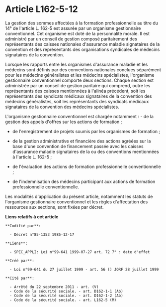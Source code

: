 # Article L162-5-12

La gestion des sommes affectées à la formation professionnelle au titre du 14° de l'article L. 162-5 est assurée par un
organisme gestionnaire conventionnel. Cet organisme est doté de la personnalité morale. Il est administré par un conseil de
gestion composé paritairement des représentants des caisses nationales d'assurance maladie signataires de la convention et
des représentants des organisations syndicales de médecins signataires de la convention.

Lorsque les rapports entre les organismes d'assurance maladie et les médecins sont définis par des conventions nationales
conclues séparément pour les médecins généralistes et les médecins spécialistes, l'organisme gestionnaire conventionnel
comporte deux sections. Chaque section est administrée par un conseil de gestion paritaire qui comprend, outre les
représentants des caisses mentionnées à l'alinéa précédent, soit les représentants des syndicats médicaux signataires de la
convention des médecins généralistes, soit les représentants des syndicats médicaux signataires de la convention des médecins
spécialistes.

L'organisme gestionnaire conventionnel est chargée notamment :<rl>    - de la gestion des appels d'offres sur les actions de
formation ;

- de l'enregistrement de projets soumis par les organismes de formation ;

- de la gestion administrative et financière des actions agréées sur la base d'une convention de financement passée avec les
caisses d'assurance maladie signataires de la ou des conventions mentionnées à l'article L. 162-5 ;

- de l'évaluation des actions de formation professionnelle conventionnelle ;

- de l'indemnisation des médecins participant aux actions de formation professionnelle conventionnelle.

Les modalités d'application du présent article, notamment les statuts de l'organisme gestionnaire conventionnel et les règles
d'affectation des ressources aux sections, sont fixées par décret.

</rl>

**Liens relatifs à cet article**

	**Codifié par**:

	  - Décret n°85-1353 1985-12-17

	**Liens**:

	  - SPEC_APPLI: Loi n°99-641 1999-07-27 art. 72 7° : date d'effet

	**Créé par**:

	  - Loi n°99-641 du 27 juillet 1999 - art. 56 () JORF 28 juillet 1999

	**Cité par**:

	  - Arrêté du 22 septembre 2011 - art. (V)
	  - Code de la sécurité sociale. - art. D162-1-1 (Ab)
	  - Code de la sécurité sociale. - art. D162-1-2 (Ab)
	  - Code de la sécurité sociale. - art. L162-5 (M)
